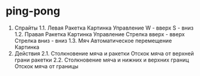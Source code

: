 # ping-pong
1. Спрайты
1.1. Левая Ракетка
   Картинка
   Управление
       W - вверх
       S - вниз
1.2. Правая Ракетка
   Картинка
   Управление
       Стрелка вверх - вверх
       Стрелка вниз - вниз
1.3. Мяч
   Автоматическое перемещение
   Картинка
2. Действия
2.1. Столкновение мяча и ракетки
   Отскок мяча от верхней грани ракетки
2.2. Столкновение мяча и нижних и верхних границ
   Отскок мяча от границы
